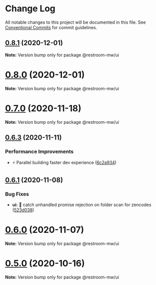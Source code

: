 # Change Log

All notable changes to this project will be documented in this file.
See [Conventional Commits](https://conventionalcommits.org) for commit guidelines.

## [0.8.1](https://github.com/dyne/restroom-wm/compare/v0.8.0...v0.8.1) (2020-12-01)

**Note:** Version bump only for package @restroom-mw/ui





# [0.8.0](https://github.com/dyne/restroom-wm/compare/v0.7.1...v0.8.0) (2020-12-01)

**Note:** Version bump only for package @restroom-mw/ui





# [0.7.0](https://github.com/dyne/restroom-wm/compare/v0.6.3...v0.7.0) (2020-11-18)

**Note:** Version bump only for package @restroom-mw/ui





## [0.6.3](https://github.com/dyne/restroom-wm/compare/v0.6.2...v0.6.3) (2020-11-11)


### Performance Improvements

* ⚡️  Parallel building faster dev experience ([6c2a934](https://github.com/dyne/restroom-wm/commit/6c2a934aba83fc88c888078f183105d0531243fe))





## [0.6.1](https://github.com/dyne/restroom-wm/compare/v0.6.0...v0.6.1) (2020-11-08)


### Bug Fixes

* **ui:** 🐛  catch unhandled promise rejection on folder scan for zencodes ([523d038](https://github.com/dyne/restroom-wm/commit/523d03811f61a9ba22801221b06b5260f8f3fc9c))





# [0.6.0](https://github.com/dyne/restroom-wm/compare/v0.5.0...v0.6.0) (2020-11-07)

**Note:** Version bump only for package @restroom-mw/ui





# [0.5.0](https://github.com/dyne/restroom-wm/compare/v0.4.5...v0.5.0) (2020-10-16)

**Note:** Version bump only for package @restroom-mw/ui
